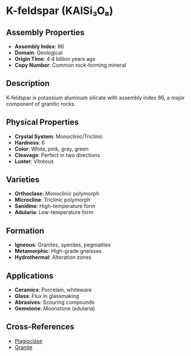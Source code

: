 # K-feldspar (KAlSi₃O₈)

## Assembly Properties
- **Assembly Index**: 86
- **Domain**: Geological
- **Origin Time**: 4.4 billion years ago
- **Copy Number**: Common rock-forming mineral

## Description
K-feldspar is potassium aluminum silicate with assembly index 86, a major component of granitic rocks.

## Physical Properties
- **Crystal System**: Monoclinic/Triclinic
- **Hardness**: 6
- **Color**: White, pink, gray, green
- **Cleavage**: Perfect in two directions
- **Luster**: Vitreous

## Varieties
- **Orthoclase**: Monoclinic polymorph
- **Microcline**: Triclinic polymorph
- **Sanidine**: High-temperature form
- **Adularia**: Low-temperature form

## Formation
- **Igneous**: Granites, syenites, pegmatites
- **Metamorphic**: High-grade gneisses
- **Hydrothermal**: Alteration zones

## Applications
- **Ceramics**: Porcelain, whiteware
- **Glass**: Flux in glassmaking
- **Abrasives**: Scouring compounds
- **Gemstone**: Moonstone (adularia)

## Cross-References
- [Plagioclase](/domains/geological/minerals/plagioclase.md)
- [Granite](/domains/geological/rocks/granite.md)